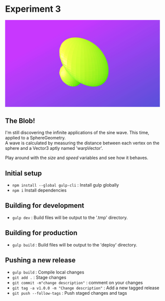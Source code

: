 # Experiment 3

![alt tag](thumb.jpg)

## The Blob!
I'm still discovering the infinite applications of the sine wave. This time, applied to a SphereGeometry.  
A wave is calculated by measuring the distance between each vertex on the sphere and a Vector3 aptly named 'warpVector'.

Play around with the *size* and *speed* variables and see how it behaves.  

## Initial setup
- `npm install --global gulp-cli` : Install gulp globally
- `npm i` Install dependencies

## Building for development
- `gulp dev` : Build files will be output to the '.tmp' directory.

## Building for production
- `gulp build` : Build files will be output to the 'deploy' directory.

## Pushing a new release
- `gulp build` : Compile local changes
- `git add .` : Stage changes
- `git commit -m"change description"` : comment on your changes
- `git tag -a v1.0.0 -m "Change description"` : Add a new tagged release
- `git push --follow-tags` : Push staged changes and tags
